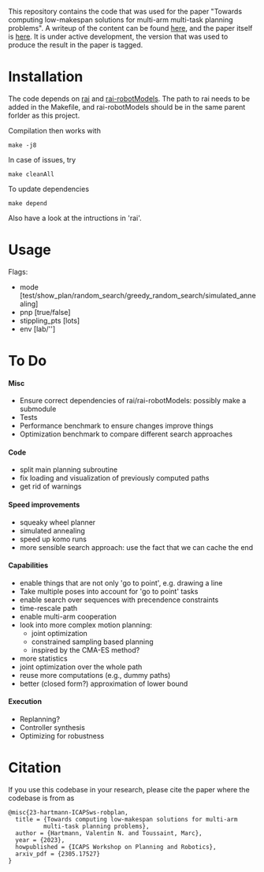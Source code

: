 This repository contains the code that was used for the paper "Towards computing low-makespan solutions for multi-arm multi-task planning problems".
A writeup of the content can be found [here](https://vhartmann.com/low-makespan-tamp/), and the paper itself is [here](https://arxiv.org/abs/2305.17527).
It is under active development, the version that was used to produce the result in the paper is tagged.

# Installation
The code depends on [rai](https://github.com/vhartman/rai) and [rai-robotModels](https://github.com/MarcToussaint/rai-robotModels).
The path to rai needs to be added in the Makefile, and rai-robotModels should be in the same parent forlder as this project.

Compilation then works with 
```
make -j8
```

In case of issues, try

```
make cleanAll
```

To update dependencies

```
make depend
```

Also have a look at the intructions in 'rai'.

# Usage
Flags:
- mode [test/show\_plan/random\_search/greedy\_random\_search/simulated\_annealing]
- pnp [true/false]
- stippling\_pts [lots]
- env [lab/'']

# To Do
#### Misc
- Ensure correct dependencies of rai/rai-robotModels: possibly make a submodule
- Tests
- Performance benchmark to ensure changes improve things
- Optimization benchmark to compare different search approaches

#### Code
- split main planning subroutine
- fix loading and visualization of previously computed paths
- get rid of warnings

#### Speed improvements
- squeaky wheel planner
- simulated annealing
- speed up komo runs
- more sensible search approach: use the fact that we can cache the end

#### Capabilities
- enable things that are not only 'go to point', e.g. drawing a line
- Take multiple poses into account for 'go to point' tasks
- enable search over sequences with precendence constraints
- time-rescale path
- enable multi-arm cooperation
- look into more complex motion planning:
  - joint optimization
  - constrained sampling based planning
  - inspired by the CMA-ES method?
- more statistics
- joint optimization over the whole path
- reuse more computations (e.g., dummy paths)
- better (closed form?) approximation of lower bound

#### Execution
- Replanning?
- Controller synthesis
- Optimizing for robustness

# Citation
If you use this codebase in your research, please cite the paper where the codebase is from as

```
@misc{23-hartmann-ICAPSws-robplan,
  title = {Towards computing low-makespan solutions for multi-arm
  		  multi-task planning problems},
  author = {Hartmann, Valentin N. and Toussaint, Marc},
  year = {2023},
  howpublished = {ICAPS Workshop on Planning and Robotics},
  arxiv_pdf = {2305.17527}
}
```
